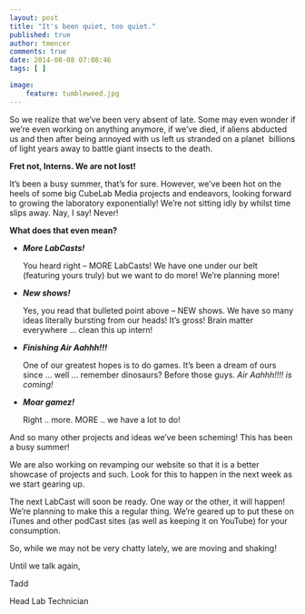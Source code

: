 ```yaml
---
layout: post
title: "It's been quiet, too quiet."
published: true
author: tmencer
comments: true
date: 2014-08-08 07:08:46
tags: [ ]

image:
    feature: tumbleweed.jpg
---
```

So we realize that we&#8217;ve been very absent of late. Some may even wonder if we&#8217;re even working on anything anymore, if we&#8217;ve died, if aliens abducted us and then after being annoyed with us left us stranded on a planet  billions of light years away to battle giant insects to the death.

**Fret not, Interns. We are not lost!**

It&#8217;s been a busy summer, that&#8217;s for sure. However, we&#8217;ve been hot on the heels of some big CubeLab Media projects and endeavors, looking forward to growing the laboratory exponentially! We&#8217;re not sitting idly by whilst time slips away. Nay, I say! Never!

**What does that even mean?**

  * _**More LabCasts!**_

    You heard right &#8211; MORE LabCasts! We have one under our belt (featuring yours truly) but we want to do more! We&#8217;re planning more!
  * _**New shows!**_

    Yes, you read that bulleted point above &#8211; NEW shows. We have so many ideas literally bursting from our heads! It&#8217;s gross! Brain matter everywhere &#8230; clean this up intern!
  * _**Finishing Air Aahhh!!!**_

    One of our greatest hopes is to do games. It&#8217;s been a dream of ours since &#8230; well &#8230; remember dinosaurs? Before those guys. _Air Aahhh!!!! is coming!_
  * _**Moar gamez!**_

    Right .. more. MORE .. we have a lot to do!

And so many other projects and ideas we&#8217;ve been scheming! This has been a busy summer!

We are also working on revamping our website so that it is a better showcase of projects and such. Look for this to happen in the next week as we start gearing up.

The next LabCast will soon be ready. One way or the other, it will happen! We&#8217;re planning to make this a regular thing. We&#8217;re geared up to put these on iTunes and other podCast sites (as well as keeping it on YouTube) for your consumption.

So, while we may not be very chatty lately, we are moving and shaking!

Until we talk again,

Tadd

Head Lab Technician
